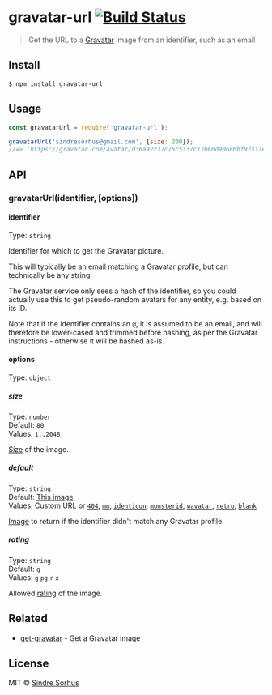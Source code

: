 # gravatar-url [![Build Status](https://travis-ci.org/sindresorhus/gravatar-url.svg?branch=master)](https://travis-ci.org/sindresorhus/gravatar-url)

> Get the URL to a [Gravatar](https://en.gravatar.com/) image from an identifier, such as an email


## Install

```
$ npm install gravatar-url
```


## Usage

```js
const gravatarUrl = require('gravatar-url');

gravatarUrl('sindresorhus@gmail.com', {size: 200});
//=> 'https://gravatar.com/avatar/d36a92237c75c5337c17b60d90686bf9?size=200'
```


## API

### gravatarUrl(identifier, [options])

#### identifier

Type: `string`

Identifier for which to get the Gravatar picture.

This will typically be an email matching a Gravatar profile, but can technically be any string.

The Gravatar service only sees a hash of the identifier, so you could actually use this to get pseudo-random avatars for any entity, e.g. based on its ID.

Note that if the identifier contains an `@`, it is assumed to be an email, and will therefore be lower-cased and trimmed before hashing, as per the Gravatar instructions - otherwise it will be hashed as-is.

#### options

Type: `object`

##### size

Type: `number`<br>
Default: `80`<br>
Values: `1..2048`

[Size](https://en.gravatar.com/site/implement/images/#size) of the image.

##### default

Type: `string`<br>
Default: [This image](https://gravatar.com/avatar/00000000000000000000000000000000)<br>
Values: Custom URL or [`404`](https://gravatar.com/avatar/5cc22f8c06631cccead907acbb627b69?default=404), [`mm`](https://gravatar.com/avatar/5cc22f8c06631cccead907acbb627b69?default=mm), [`identicon`](https://gravatar.com/avatar/5cc22f8c06631cccead907acbb627b69?default=identicon), [`monsterid`](https://gravatar.com/avatar/5cc22f8c06631cccead907acbb627b69?default=monsterid), [`wavatar`](https://gravatar.com/avatar/5cc22f8c06631cccead907acbb627b69?default=wavatar), [`retro`](https://gravatar.com/avatar/5cc22f8c06631cccead907acbb627b69?default=retro), [`blank`](https://gravatar.com/avatar/5cc22f8c06631cccead907acbb627b69?default=blank)

[Image](https://en.gravatar.com/site/implement/images/#default-image) to return if the identifier didn't match any Gravatar profile.

##### rating

Type: `string`<br>
Default: `g`<br>
Values: `g` `pg` `r` `x`

Allowed [rating](https://en.gravatar.com/site/implement/images/#rating) of the image.


## Related

- [get-gravatar](https://github.com/sindresorhus/get-gravatar) - Get a Gravatar image


## License

MIT © [Sindre Sorhus](https://sindresorhus.com)

